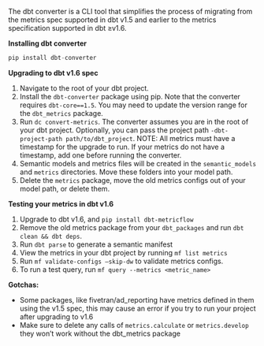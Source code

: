 The dbt converter is a CLI tool that simplifies the process of migrating from the metrics spec supported in dbt v1.5 and earlier to the metrics specification supported in dbt ≥v1.6.

**Installing dbt converter**

```sql
pip install dbt-converter
```

**Upgrading to dbt v1.6 spec**

1. Navigate to the root of your dbt project.
2. Install the `dbt-converter` package using pip. Note that the converter requires `dbt-core==1.5`. You may need to update the version range for the `dbt_metrics` package.
3. Run `dc convert-metrics`. The converter assumes you are in the root of your dbt project. Optionally, you can pass the project path `-dbt-project-path path/to/dbt_project`. NOTE: All metrics must have a timestamp for the upgrade to run. If your metrics do not have a timestamp, add one before running the converter.
4. Semantic models and metrics files will be created in the `semantic_models` and `metrics` directories. Move these folders into your model path.
5. Delete the `metrics` package, move the old metrics configs out of your model path, or delete them.

**Testing your metrics in dbt v1.6**

1. Upgrade to dbt v1.6, and `pip install dbt-metricflow`
2. Remove the old metrics package from your `dbt_packages` and run `dbt clean && dbt deps`. 
3. Run `dbt parse` to generate a semantic manifest
4. View the metrics in your dbt project by running `mf list metrics`
5. Run `mf validate-configs —skip-dw` to validate metrics configs. 
6. To run a test query, run `mf query --metrics <metric_name>`

**Gotchas:**

- Some packages, like fivetran/ad_reporting have metrics defined in them using the v1.5 spec, this may cause an error if you try to run your project after upgrading to v1.6
- Make sure to delete any calls of `metrics.calculate` or `metrics.develop` they won’t work without the dbt_metrics package
